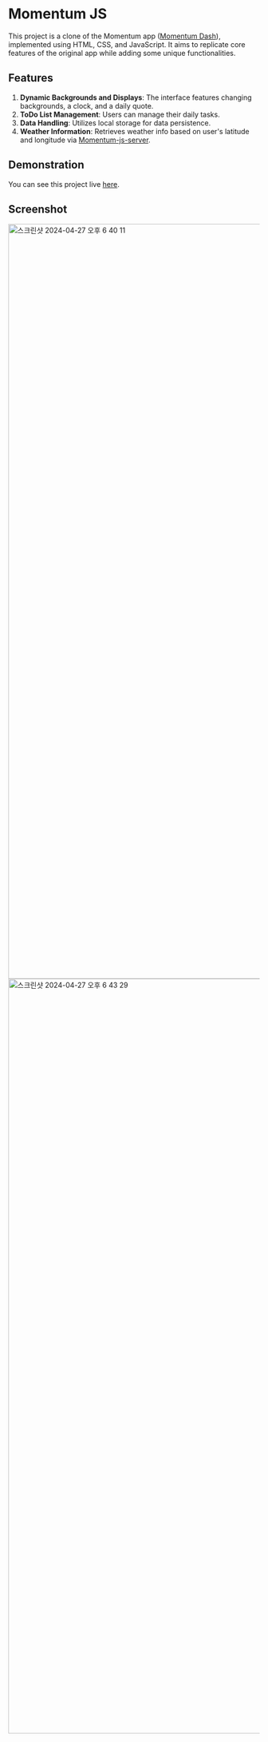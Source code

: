 # Momentum JS

This project is a clone of the Momentum app ([Momentum Dash](https://momentumdash.com/)), implemented using HTML, CSS, and JavaScript. It aims to replicate core features of the original app while adding some unique functionalities.

## Features

1. **Dynamic Backgrounds and Displays**: The interface features changing backgrounds, a clock, and a daily quote.
2. **ToDo List Management**: Users can manage their daily tasks.
3. **Data Handling**: Utilizes local storage for data persistence.
4. **Weather Information**: Retrieves weather info based on user's latitude and longitude via [Momentum-js-server](https://github.com/dev-dongjin/momentum-js-server).

## Demonstration

You can see this project live [here](https://dev-dongjin.github.io/momentum-js/).

## Screenshot
<img width="1512" alt="스크린샷 2024-04-27 오후 6 40 11" src="https://github.com/dev-dongjin/momentum-js/assets/39150608/d54d5511-c719-4828-9fbc-9f7fd5082d7c">

<img width="1512" alt="스크린샷 2024-04-27 오후 6 43 29" src="https://github.com/dev-dongjin/momentum-js/assets/39150608/ad05cd73-bf49-4f7f-a082-41785ed2caeb">




